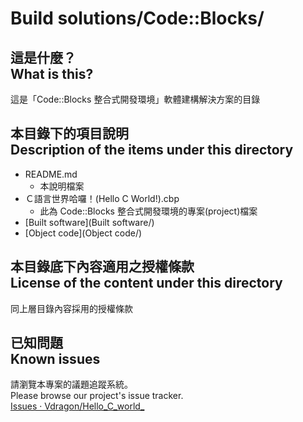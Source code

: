# Build solutions/Code::Blocks/
## 這是什麼？<br />What is this?
這是「Code::Blocks 整合式開發環境」軟體建構解決方案的目錄

## 本目錄下的項目說明<br />Description of the items under this directory
* README.md
	* 本說明檔案
* Ｃ語言世界哈囉！(Hello C World!).cbp
	* 此為 Code::Blocks 整合式開發環境的專案(project)檔案
* [Built software](Built software/)
* [Object code](Object code/)

## 本目錄底下內容適用之授權條款<br />License of the content under this directory
同上層目錄內容採用的授權條款

## 已知問題<br />Known issues
請瀏覽本專案的議題追蹤系統。  
Please browse our project's issue tracker.  
[Issues · Vdragon/Hello_C_world_](https://github.com/Vdragon/Hello_C_world_/issues)